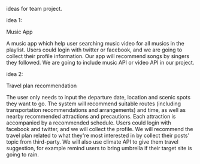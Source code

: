 ideas for team project.


idea 1:

Music App

A music app which help user searching music video for all musics in the playlist. Users could login with twitter or facebook, and we are going to collect their profile information. Our app will recommend songs by singers they followed. We are going to include music API or video API in our project.



idea 2:

Travel plan recommendation

The user only needs to input the departure date, location and scenic spots they want to go. The system will recommend suitable routes (including transportation recommendations and arrangements) and time, as well as nearby recommended attractions and precautions. Each attraction is accompanied by a recommended schedule. Users could login with facebook and twitter, and we will collect the profile. We will recommend the travel plan related to what they're most interested in by collect their posts' topic from third-party. We will also use climate API to give them travel suggestion, for example remind users to bring umbrella if their target site is going to rain.
